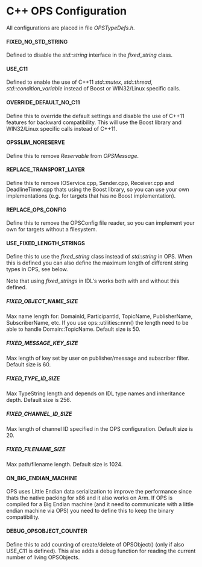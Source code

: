 # C++ OPS Configuration #

All configurations are placed in file *OPSTypeDefs.h*.

#### FIXED_NO_STD_STRING ####
Defined to disable the *std::string* interface in the *fixed_string* class.

#### USE_C11 ####
Defined to enable the use of C++11 *std::mutex*, *std::thread*, *std::condition_variable*
instead of Boost or WIN32/Linux specific calls.

#### OVERRIDE_DEFAULT_NO_C11 ###
Define this to override the default settings and disable the use of C++11 features for backward compatibility. This will use the Boost library and WIN32/Linux specific calls instead of C++11.

#### OPSSLIM_NORESERVE ####
Define this to remove *Reservable* from *OPSMessage*.

#### REPLACE_TRANSPORT_LAYER ####
Define this to remove IOService.cpp, Sender.cpp, Receiver.cpp and DeadlineTimer.cpp
thats using the Boost library, so you can use your own implementations (e.g. for targets that has no Boost implementation).

#### REPLACE_OPS_CONFIG ####
Define this to remove the OPSConfig file reader, so you can implement your own for targets without a filesystem.

#### USE_FIXED_LENGTH_STRINGS ####
Define this to use the *fixed_string* class instead of *std::string* in OPS. When this is defined you can also define the maximum length of different string types in OPS, see below.

Note that using *fixed_strings* in IDL's works both with and without this defined.

##### FIXED_OBJECT_NAME_SIZE #####
Max name length for: DomainId, ParticipantId, TopicName, PublisherName, SubscriberName, etc.
If you use ops::utilities::nnn() the length need to be able to handle Domain::TopicName.
Default size is 50.

##### FIXED_MESSAGE_KEY_SIZE #####
Max length of key set by user on publisher/message and subscriber filter. Default size is 60.

##### FIXED_TYPE_ID_SIZE #####
Max TypeString length and depends on IDL type names and inheritance depth. Default size is 256.

##### FIXED_CHANNEL_ID_SIZE #####
Max length of channel ID specified in the OPS configuration. Default size is 20.

##### FIXED_FILENAME_SIZE #####
Max path/filename length. Default size is 1024.

#### ON_BIG_ENDIAN_MACHINE ####
OPS uses Little Endian data serialization to improve the performance since
thats the native packing for x86 and it also works on Arm.
If OPS is compiled for a Big Endian machine (and it need to communicate with a
little endian machine via OPS) you need to define this to keep the binary compatibility.

#### DEBUG_OPSOBJECT_COUNTER ####
Define this to add counting of create/delete of OPSObject() (only if also USE_C11 is defined).
This also adds a debug function for reading the current number of living OPSObjects.
